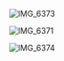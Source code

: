 
![IMG_6373](https://user-images.githubusercontent.com/5642714/104669974-df347080-568f-11eb-832b-eac6a4cd7335.jpeg)

![IMG_6371](https://user-images.githubusercontent.com/5642714/104669957-db085300-568f-11eb-9984-41479668bdf3.jpeg)

![IMG_6374](https://user-images.githubusercontent.com/5642714/104669866-bca25780-568f-11eb-88ed-156236769196.jpeg)
